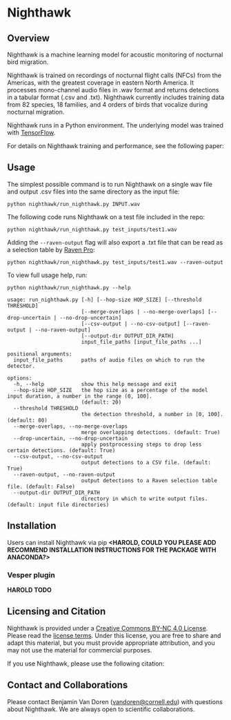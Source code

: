 Nighthawk
=========

## Overview

Nighthawk is a machine learning model for acoustic monitoring of nocturnal bird migration. 

Nighthawk is trained on recordings of nocturnal flight calls (NFCs) from the Americas, with the greatest coverage in eastern North America. It processes mono-channel audio files in .wav format and returns detections in a tabular format (.csv and .txt). Nighthawk currently includes training data from 82 species, 18 families, and 4 orders of birds that vocalize during nocturnal migration.

Nighthawk runs in a Python environment. The underlying model was trained with [TensorFlow](tensorflow.org). 

For details on Nighthawk training and performance, see the following paper:
**<CITATION FOR PAPER ONCE ON BIORXIV>**

## Usage

The simplest possible command is to run Nighthawk on a single wav file and output .csv files into the same directory as the input file:
```
python nighthawk/run_nighthawk.py INPUT.wav
```

The following code runs Nighthawk on a test file included in the repo:
```
python nighthawk/run_nighthawk.py test_inputs/test1.wav
```
  
Adding the `--raven-output` flag will also export a .txt file that can be read as a selection table by [Raven Pro](https://ravensoundsoftware.com/software/raven-pro/):
```
python nighthawk/run_nighthawk.py test_inputs/test1.wav --raven-output
```
  
To view full usage help, run:
```
python nighthawk/run_nighthawk.py --help
```
  
```
usage: run_nighthawk.py [-h] [--hop-size HOP_SIZE] [--threshold THRESHOLD]
                        [--merge-overlaps | --no-merge-overlaps] [--drop-uncertain | --no-drop-uncertain]
                        [--csv-output | --no-csv-output] [--raven-output | --no-raven-output]
                        [--output-dir OUTPUT_DIR_PATH]
                        input_file_paths [input_file_paths ...]

positional arguments:
  input_file_paths      paths of audio files on which to run the detector.

options:
  -h, --help            show this help message and exit
  --hop-size HOP_SIZE   the hop size as a percentage of the model input duration, a number in the range (0, 100].
                        (default: 20)
  --threshold THRESHOLD
                        the detection threshold, a number in [0, 100]. (default: 80)
  --merge-overlaps, --no-merge-overlaps
                        merge overlapping detections. (default: True)
  --drop-uncertain, --no-drop-uncertain
                        apply postprocessing steps to drop less certain detections. (default: True)
  --csv-output, --no-csv-output
                        output detections to a CSV file. (default: True)
  --raven-output, --no-raven-output
                        output detections to a Raven selection table file. (default: False)
  --output-dir OUTPUT_DIR_PATH
                        directory in which to write output files. (default: input file directories)
```
  
## Installation

Users can install Nighthawk via pip 
**<HAROLD, COULD YOU PLEASE ADD RECOMMEND INSTALLATION INSTRUCTIONS FOR THE PACKAGE WITH ANACONDA?>**

### Vesper plugin
  
**HAROLD TODO**
  
  
## Licensing and Citation

Nighthawk is provided under a [Creative Commons BY-NC 4.0 License](https://creativecommons.org/licenses/by-nc/4.0/). Please read the [license terms](https://creativecommons.org/licenses/by-nc/4.0/legalcode). Under this license, you are free to share and adapt this material, but you must provide appropriate attribution, and you may not use the material for commercial purposes.
  
If you use Nighthawk, please use the following citation:
**<CITATION FOR PAPER ONCE ON BIORXIV>**
  
## Contact and Collaborations

Please contact Benjamin Van Doren (vandoren@cornell.edu) with questions about Nighthawk. We are always open to scientific collaborations.  

<!-- ![Image of Zenodo DOI badge](https://zenodo.org/badge/DOI/DOIHERE) -->
